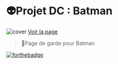 # 👽️Projet DC : Batman
![cover](https://i.imgur.com/hgknLEP.jpg)
[Voir la page](https://kavinthans.github.io/projetbatman/)

>📄Page de garde pour Batman

[![forthebadge](https://forthebadge.com/images/badges/validated-html5.svg)](https://forthebadge.com)